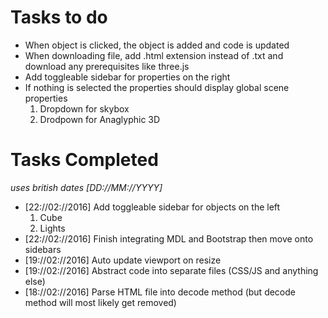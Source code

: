 # Tasks to do
<ul>
  <li>When object is clicked, the object is added and code is updated</li>
  <li>When downloading file, add .html extension instead of .txt and download any prerequisites like three.js</li>
  <li>Add toggleable sidebar for properties on the right</li>
  <li>
    If nothing is selected the properties should display global scene properties
    <ol>
      <li>Dropdown for skybox</li>
      <li>Drodpown for Anaglyphic 3D</li>
    </ol>
  </li>
</ul>


# Tasks Completed
<p><i>uses british dates [DD://MM://YYYY]</i></p>
<ul>
  <li>[22://02://2016] 
    Add toggleable sidebar for objects on the left
    <ol>
      <li>Cube</li>
      <li>Lights</li>
    </ol>
  </li>
  <li>[22://02://2016] Finish integrating MDL and Bootstrap then move onto sidebars</li>
  <li>[19://02://2016] Auto update viewport on resize</li>
  <li>[19://02://2016] Abstract code into separate files (CSS/JS and anything else)</li>
  <li>[18://02://2016] Parse HTML file into decode method (but decode method will most likely get removed)</li>
</ul>

